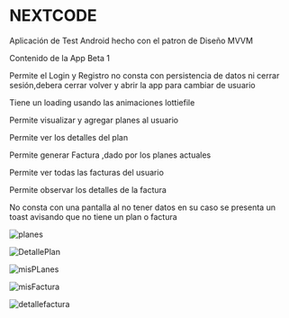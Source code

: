 # NEXTCODE
Aplicación de Test Android  hecho con el patron de Diseño MVVM

Contenido de la App Beta 1


Permite el Login y Registro no consta con persistencia de datos ni cerrar sesión,debera cerrar volver y abrir la app para cambiar de usuario

Tiene un loading usando las animaciones lottiefile

Permite visualizar  y agregar planes al usuario

Permite ver los detalles del plan 

Permite generar Factura ,dado por los planes actuales

Permite ver todas las facturas del usuario 

Permite observar los detalles de la factura

No consta con una pantalla al no tener datos en su caso se presenta un toast avisando que no tiene un plan o factura



![planes](https://user-images.githubusercontent.com/41177884/93237181-5dfeb880-f745-11ea-85c0-1c92754b3320.jpg)

![DetallePlan](https://user-images.githubusercontent.com/41177884/93237076-3ad40900-f745-11ea-9d7e-7b698bba3cfc.jpg)

![misPLanes](https://user-images.githubusercontent.com/41177884/93237078-3c053600-f745-11ea-917e-34e0656ff043.jpg)

![misFactura](https://user-images.githubusercontent.com/41177884/93237082-3d366300-f745-11ea-8c25-6a3300687feb.jpg)

![detallefactura](https://user-images.githubusercontent.com/41177884/93237185-5e974f00-f745-11ea-9c7c-2a5ec451bf87.jpg)
